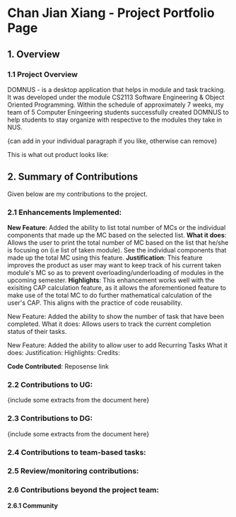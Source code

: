 # Chan Jian Xiang - Project Portfolio Page


## 1. Overview
### 1.1 Project Overview 
DOMNUS - is a desktop application that helps in module and task tracking. It was developed under the module CS2113 Software Engineering & Object Oriented Programming. Within the schedule of approximately 7 weeks, my team of 5 Computer Eningeering students successfully created DOMNUS to help students to stay organize with respective to the modules they take in NUS. 

{can add in your individual paragraph if you like, otherwise can remove} 

This is what out product looks like: 

## 2. Summary of Contributions
Given below are my contributions to the project. 

### 2.1 Enhancements Implemented: 
**New Feature**: Added the ability to list total number of MCs or the individual components that made up the MC based on the selected list.
**What it does**: Allows the user to print the total number of MC based on the list that he/she is focusing on (i.e list of taken module). See the individual components that made up the total MC using this feature.
**Justification**: This feature improves the product as user may want to keep track of his current taken module's MC so as to prevent overloading/underloading of modules in the upcoming semester. 
**Highlights**: This enhancement works well with the exisiting CAP calculation feature, as it allows the aforementioned feature to make use of the total MC to do further mathematical calculation of the user's CAP. This aligns with the practice of code reusability. 

 New Feature: Added the ability to show the number of task that have been completed. 
 What it does: Allows users to track the current completion status of their tasks. 

New Feature: Added the ability to allow user to add Recurring Tasks 
What it does: 
Justification:
Highlights:
Credits: 

**Code Contributed**: Reposense link 

### 2.2 Contributions to UG: 
{include some extracts from the document here}
### 2.3 Contributions to DG:
{include some extracts from the document here}
### 2.4 Contributions to team-based tasks: 
### 2.5 Review/monitoring contributions: 
### 2.6 Contributions beyond the project team:  
 **2.6.1 Community**

<!--stackedit_data:
eyJoaXN0b3J5IjpbLTE4OTY1OTcwODUsMTUzNjg4NDA3MCw2MD
A2ODg2MTQsLTE3NTAxMjQ3NDAsMjAxMjIzNDQ5MCwxMjgzMTEy
MzMxLC01MzMxMTc5MDgsMTUzNDI3MTU1NywtMTI5ODA0ODgwNi
wtMTgwNjEwMTQ3NCwtNzM5NDQ2Nzg2LDE3NDg1NzE2NDksLTIw
NjMxNTg5NCwtODczOTI2MzcsLTgwMDU4MjYwMSwxNjM1MDQ2Mz
g4LC0xNDgwNDQ0MjQ1LC01NDk1NzM3MzYsLTkxNDU2MTY0Nywx
MTc4Nzg0NDBdfQ==
-->